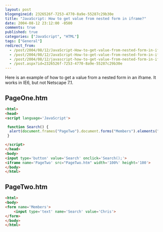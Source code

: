 ```yaml
---
layout: post
blogengineid: 2326526f-7253-4770-8a9e-55287c29b30e
title: "JavaScript: How to get value from nested form in iframe?"
date: 2004-08-12 23:12:00 -0500
comments: true
published: true
categories: ["JavaScript", "HTML"]
tags: ["General"]
redirect_from: 
  - /post/2004/08/12/JavaScript-How-to-get-value-from-nested-form-in-iframe.aspx
  - /post/2004/08/12/JavaScript-How-to-get-value-from-nested-form-in-iframe
  - /post/2004/08/12/javascript-how-to-get-value-from-nested-form-in-iframe
  - /post.aspx?id=2326526f-7253-4770-8a9e-55287c29b30e
---
```


Here is an example of how to get a value from a nested form in an iframe. It works in IE6, but not Netscape 7.1.

## PageOne.htm

```html
<html>
<head>
<script language='JavaScript'>

 function Search() {
  alert(document.frames("PageTwo").document.forms("Members").elements("Search").value);
 }

</script>
</head>
<body>
<input type='button' value='Search' onclick='Search();'>
<iframe name='PageTwo' src="PageTwo.htm" width='100%' height='100'>
</body>
</html>
```

## PageTwo.htm

```html
<html>
<body>
<form name='Members'>
    <input type='text' name='Search' value='Chris'>
</form>
</body>
</html>
```